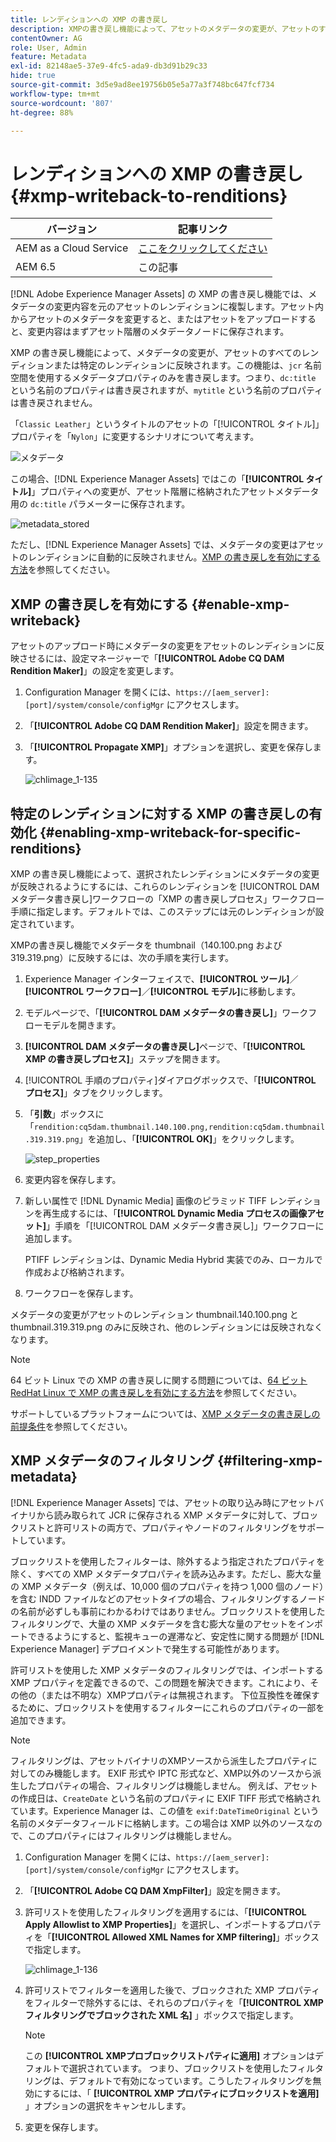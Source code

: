 ```yaml
---
title: レンディションへの XMP の書き戻し
description: XMPの書き戻し機能によって、アセットのメタデータの変更が、アセットのすべてのレンディションまたは特定のレンディションに反映される方法を説明します。
contentOwner: AG
role: User, Admin
feature: Metadata
exl-id: 82148ae5-37e9-4fc5-ada9-db3d91b29c33
hide: true
source-git-commit: 3d5e9ad8ee19756b05e5a77a3f748bc647fcf734
workflow-type: tm+mt
source-wordcount: '807'
ht-degree: 88%

---
```


# レンディションへの XMP の書き戻し {#xmp-writeback-to-renditions}

| バージョン | 記事リンク |
| -------- | ---------------------------- |
| AEM as a Cloud Service | [ここをクリックしてください](https://experienceleague.adobe.com/docs/experience-manager-cloud-service/content/assets/admin/xmp-metadata.html?lang=ja) |
| AEM 6.5 | この記事 |

[!DNL Adobe Experience Manager Assets] の XMP の書き戻し機能では、メタデータの変更内容を元のアセットのレンディションに複製します。アセット内からアセットのメタデータを変更すると、またはアセットをアップロードすると、変更内容はまずアセット階層のメタデータノードに保存されます。

XMP の書き戻し機能によって、メタデータの変更が、アセットのすべてのレンディションまたは特定のレンディションに反映されます。この機能は、`jcr` 名前空間を使用するメタデータプロパティのみを書き戻します。つまり、`dc:title` という名前のプロパティは書き戻されますが、`mytitle` という名前のプロパティは書き戻されません。

「`Classic Leather`」というタイトルのアセットの「[!UICONTROL タイトル]」プロパティを「`Nylon`」に変更するシナリオについて考えます。

![メタデータ](assets/metadata.png)

この場合、[!DNL Experience Manager Assets] ではこの「**[!UICONTROL タイトル]**」プロパティへの変更が、アセット階層に格納されたアセットメタデータ用の `dc:title` パラメーターに保存されます。

![metadata_stored](assets/metadata_stored.png)

ただし、[!DNL Experience Manager Assets] では、メタデータの変更はアセットのレンディションに自動的に反映されません。[XMP の書き戻しを有効にする方法](#enable-xmp-writeback)を参照してください。

## XMP の書き戻しを有効にする {#enable-xmp-writeback}

アセットのアップロード時にメタデータの変更をアセットのレンディションに反映させるには、設定マネージャーで「**[!UICONTROL Adobe CQ DAM Rendition Maker]**」の設定を変更します。

1. Configuration Manager を開くには、`https://[aem_server]:[port]/system/console/configMgr` にアクセスします。
1. 「**[!UICONTROL Adobe CQ DAM Rendition Maker]**」設定を開きます。
1. 「**[!UICONTROL Propagate XMP]**」オプションを選択し、変更を保存します。

   ![chlimage_1-135](assets/chlimage_1-346.png)

## 特定のレンディションに対する XMP の書き戻しの有効化 {#enabling-xmp-writeback-for-specific-renditions}

XMP の書き戻し機能によって、選択されたレンディションにメタデータの変更が反映されるようにするには、これらのレンディションを [!UICONTROL DAM メタデータ書き戻し]ワークフローの「XMP の書き戻しプロセス」ワークフロー手順に指定します。デフォルトでは、このステップには元のレンディションが設定されています。

XMPの書き戻し機能でメタデータを thumbnail（140.100.png および 319.319.png）に反映するには、次の手順を実行します。

1. Experience Manager インターフェイスで、**[!UICONTROL ツール]**／**[!UICONTROL ワークフロー]**／**[!UICONTROL モデル]**&#x200B;に移動します。
1. モデルページで、「**[!UICONTROL DAM メタデータの書き戻し]**」ワークフローモデルを開きます。
1. **[!UICONTROL DAM メタデータの書き戻し]**&#x200B;ページで、「**[!UICONTROL XMP の書き戻しプロセス]**」ステップを開きます。
1. [!UICONTROL 手順のプロパティ]ダイアログボックスで、「**[!UICONTROL プロセス]**」タブをクリックします。
1. 「**引数**」ボックスに「`rendition:cq5dam.thumbnail.140.100.png,rendition:cq5dam.thumbnail.319.319.png`」を追加し、「**[!UICONTROL OK]**」をクリックします。

   ![step_properties](assets/step_properties.png)

1. 変更内容を保存します。
1. 新しい属性で [!DNL Dynamic Media] 画像のピラミッド TIFF レンディションを再生成するには、「**[!UICONTROL Dynamic Media プロセスの画像アセット]**」手順を「[!UICONTROL DAM メタデータ書き戻し]」ワークフローに追加します。

   PTIFF レンディションは、Dynamic Media Hybrid 実装でのみ、ローカルで作成および格納されます。

1. ワークフローを保存します。

メタデータの変更がアセットのレンディション thumbnail.140.100.png と thumbnail.319.319.png のみに反映され、他のレンディションには反映されなくなります。

>[!NOTE]
>
>64 ビット Linux での XMP の書き戻しに関する問題については、[64 ビット RedHat Linux で XMP の書き戻しを有効にする方法](https://helpx.adobe.com/jp/experience-manager/kb/enable-xmp-write-back-64-bit-redhat.html)を参照してください。
>
>サポートしているプラットフォームについては、[XMP メタデータの書き戻しの前提条件](/help/sites-deploying/technical-requirements.md#requirements-for-aem-assets-xmp-metadata-write-back)を参照してください。

## XMP メタデータのフィルタリング {#filtering-xmp-metadata}

[!DNL Experience Manager Assets] では、アセットの取り込み時にアセットバイナリから読み取られて JCR に保存される XMP メタデータに対して、ブロックリストと許可リストの両方で、プロパティやノードのフィルタリングをサポートしています。

ブロックリストを使用したフィルターは、除外するよう指定されたプロパティを除く、すべての XMP メタデータプロパティを読み込みます。ただし、膨大な量の XMP メタデータ（例えば、10,000 個のプロパティを持つ 1,000 個のノード）を含む INDD ファイルなどのアセットタイプの場合、フィルタリングするノードの名前が必ずしも事前にわかるわけではありません。ブロックリストを使用したフィルタリングで、大量の XMP メタデータを含む膨大な量のアセットをインポートできるようにすると、監視キューの遅滞など、安定性に関する問題が [!DNL Experience Manager] デプロイメントで発生する可能性があります。

許可リストを使用した XMP メタデータのフィルタリングでは、インポートする XMP プロパティを定義できるので、この問題を解決できます。これにより、その他の（または不明な）XMPプロパティは無視されます。 下位互換性を確保するために、ブロックリストを使用するフィルターにこれらのプロパティの一部を追加できます。

>[!NOTE]
>
>フィルタリングは、アセットバイナリのXMPソースから派生したプロパティに対してのみ機能します。 EXIF 形式や IPTC 形式など、XMP以外のソースから派生したプロパティの場合、フィルタリングは機能しません。 例えば、アセットの作成日は、`CreateDate` という名前のプロパティに EXIF TIFF 形式で格納されています。Experience Manager は、この値を `exif:DateTimeOriginal` という名前のメタデータフィールドに格納します。この場合は XMP 以外のソースなので、このプロパティにはフィルタリングは機能しません。

1. Configuration Manager を開くには、`https://[aem_server]:[port]/system/console/configMgr` にアクセスします。
1. 「**[!UICONTROL Adobe CQ DAM XmpFilter]**」設定を開きます。
1. 許可リストを使用したフィルタリングを適用するには、「**[!UICONTROL Apply Allowlist to XMP Properties]**」を選択し、インポートするプロパティを「**[!UICONTROL Allowed XML Names for XMP filtering]**」ボックスで指定します。

   ![chlimage_1-136](assets/chlimage_1-347.png)

1. 許可リストでフィルターを適用した後で、ブロックされた XMP プロパティをフィルターで除外するには、それらのプロパティを「**[!UICONTROL XMP フィルタリングでブロックされた XML 名]** 」ボックスで指定します。

   >[!NOTE]
   >
   >この **[!UICONTROL XMPプロブロックリストパティに適用]** オプションはデフォルトで選択されています。 つまり、ブロックリストを使用したフィルタリングは、デフォルトで有効になっています。こうしたフィルタリングを無効にするには、「 **[!UICONTROL XMP プロパティにブロックリストを適用]** 」オプションの選択をキャンセルします。

1. 変更を保存します。
